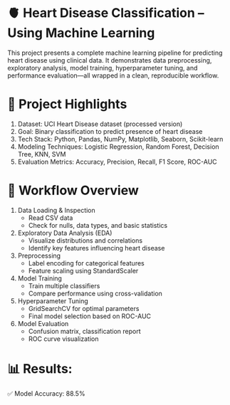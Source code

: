 # 🫀 Heart Disease Classification – Using Machine Learning

This project presents a complete machine learning pipeline for predicting heart disease using clinical data. It demonstrates data preprocessing, exploratory analysis, model training, hyperparameter tuning, and performance evaluation—all wrapped in a clean, reproducible workflow.

# 📌 Project Highlights
1. Dataset: UCI Heart Disease dataset (processed version)
2. Goal: Binary classification to predict presence of heart disease
3. Tech Stack: Python, Pandas, NumPy, Matplotlib, Seaborn, Scikit-learn
4. Modeling Techniques: Logistic Regression, Random Forest, Decision Tree, KNN, SVM
5. Evaluation Metrics: Accuracy, Precision, Recall, F1 Score, ROC-AUC

# 🧠 Workflow Overview

1. Data Loading & Inspection
   * Read CSV data
   * Check for nulls, data types, and basic statistics
2. Exploratory Data Analysis (EDA)
   * Visualize distributions and correlations
   * Identify key features influencing heart disease 
4. Preprocessing
   * Label encoding for categorical features
   * Feature scaling using StandardScaler
5. Model Training
   * Train multiple classifiers
   * Compare performance using cross-validation
6. Hyperparameter Tuning
   * GridSearchCV for optimal parameters
   * Final model selection based on ROC-AUC
7. Model Evaluation
   * Confusion matrix, classification report
   * ROC curve visualization


# 📊 Results:
  ✅ Model Accuracy: 88.5%

